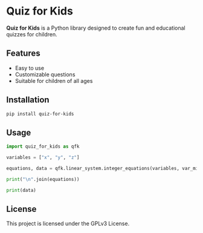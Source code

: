 # Quiz for Kids

**Quiz for Kids** is a Python library designed to create fun and educational quizzes for children. 

## Features
- Easy to use
- Customizable questions
- Suitable for children of all ages

## Installation

```bash
pip install quiz-for-kids
```

## Usage

```python
import quiz_for_kids as qfk

variables = ["x", "y", "z"]

equations, data = qfk.linear_system.integer_equations(variables, var_min=1,var_max=4, coef_min=-1,coef_max=3, in_extensive=True)

print("\n".join(equations))

print(data)
```

## License

This project is licensed under the GPLv3 License.
